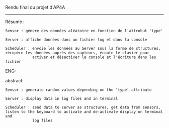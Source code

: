 Rendu final du projet d'AP4A
____________________________

Résumé :

    Sensor : génere des données aléatoire en fonction de l'attrobut 'type'

    Server : affiche données dans un fichier log et dans la console

    Scheduler : envoie les données au Server sous la forme de structures, récupére les données auprès des capteurs, écoute le clavier pour
                activer et désactiver la console et l'écriture dans les fichier

ENG:

abstract:

    Sensor : generate random values depending on the 'type' attribute

    Server : display data in log files and in terminal

    Scheduler : send data to server as structures, get data from sensors, listen to the keyboard to activate and de-activate display on terminal and
                log files